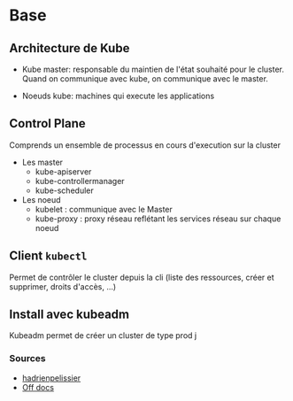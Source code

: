 # Base

## Architecture de Kube

- Kube master: responsable du maintien de l'état souhaité pour le cluster. Quand on communique avec kube, on communique avec le master.

- Noeuds kube: machines qui execute les applications


## Control Plane

Comprends un ensemble de processus en cours d'execution sur la cluster

- Les master
	- kube-apiserver
	- kube-controllermanager
	- kube-scheduler
- Les noeud
	- kubelet : communique avec le Master
	- kube-proxy : proxy réseau reflétant les services réseau sur chaque noeud

## Client `kubectl` 

Permet de contrôler le cluster depuis la cli (liste des ressources, créer et supprimer, droits d'accès, ...)
 
## Install avec kubeadm

Kubeadm permet de créer un cluster de type prod j

### Sources

- [hadrienpelissier](https://cours.hadrienpelissier.fr/03-kubernetes/cours_1_presentation_k8s/)
- [Off docs](https://kubernetes.io/docs/setup/production-environment/tools/kubeadm/install-kubeadm/)
